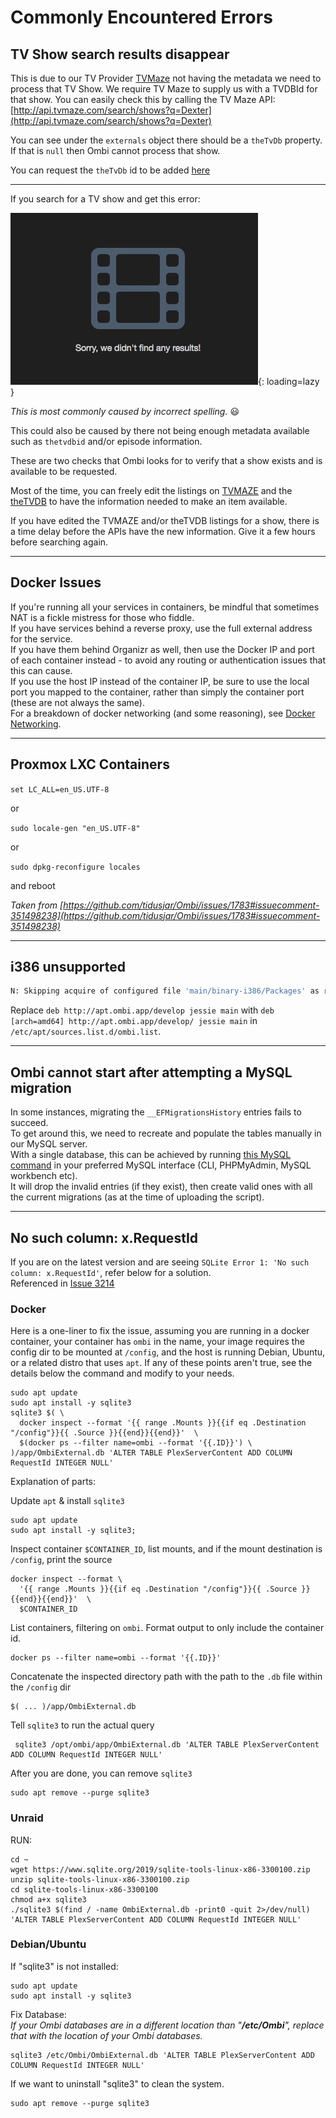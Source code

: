 # Commonly Encountered Errors

## TV Show search results disappear

This is due to our TV Provider [TVMaze](https://www.tvmaze.com/) not having the metadata we need to process that TV Show. We require TV Maze to supply us with a TVDBId for that show.
You can easily check this by calling the TV Maze API: [http://api.tvmaze.com/search/shows?q=Dexter](http://api.tvmaze.com/search/shows?q=Dexter)  

You can see under the `externals` object there should be a `theTvDb` property. If that is `null` then Ombi cannot process that show.  

You can request the `theTvDb` id to be added [here](https://www.tvmaze.com/threads/2677/edit-requests)  

***
If you search for a TV show and get this error:

![sorry](../assets/images/results_disappeared.jpg){: loading=lazy }

_This is most commonly caused by incorrect spelling._ 😃

This could also be caused by there not being enough metadata available such as `thetvdbid` and/or episode information.

These are two checks that Ombi looks for to verify that a show exists and is available to be requested.

Most of the time, you can freely edit the listings on [TVMAZE](https://www.tvmaze.com/) and the [theTVDB](https://www.thetvdb.com/) to have the information needed to make an item available.

If you have edited the TVMAZE and/or theTVDB listings for a show, there is a time delay before the APIs have the new information.  Give it a few hours before searching again.
***

## Docker Issues

If you're running all your services in containers, be mindful that sometimes NAT is a fickle mistress for those who fiddle.  
If you have services behind a reverse proxy, use the full external address for the service.  
If you have them behind Organizr as well, then use the Docker IP and port of each container instead - to avoid any routing or authentication issues that this can cause.  
If you use the host IP instead of the container IP, be sure to use the local port you mapped to the container, rather than simply the container port (these are not always the same).  
For a breakdown of docker networking (and some reasoning), see [Docker Networking](../info/docker-containers).
***

## Proxmox LXC Containers

`set LC_ALL=en_US.UTF-8`

or  

`sudo locale-gen "en_US.UTF-8"`

or  

`sudo dpkg-reconfigure locales`

and reboot

_Taken from [https://github.com/tidusjar/Ombi/issues/1783#issuecomment-351498238](https://github.com/tidusjar/Ombi/issues/1783#issuecomment-351498238)_  

***

## i386 unsupported

```bash
N: Skipping acquire of configured file 'main/binary-i386/Packages' as repository 'https://apt.ombi.app/develop jessie InRelease' doesn't support architecture 'i386'
```

Replace `deb http://apt.ombi.app/develop jessie main` with  `deb [arch=amd64] http://apt.ombi.app/develop/ jessie main` in `/etc/apt/sources.list.d/ombi.list`.  

***

## Ombi cannot start after attempting a MySQL migration

In some instances, migrating the `__EFMigrationsHistory` entries fails to succeed.  
To get around this, we need to recreate and populate the tables manually in our MySQL server.  
With a single database, this can be achieved by running [this MySQL command](../../assets/scripts/mysql_migrations.sql) in your preferred MySQL interface (CLI, PHPMyAdmin, MySQL workbench etc).  
It will drop the invalid entries (if they exist), then create valid ones with all the current migrations (as at the time of uploading the script).

***

## No such column: x.RequestId

If you are on the latest version and are seeing `SQLite Error 1: 'No such column: x.RequestId'`, refer below for a solution.  
Referenced in [Issue 3214](https://github.com/tidusjar/Ombi/issues/3214#issuecomment-555821356)

### Docker

Here is a one-liner to fix the issue, assuming you are running in a docker container, your container has `ombi` in the name, your image requires the config dir to be mounted at `/config`, and the host is running Debian, Ubuntu, or a related distro that uses `apt`. If any of these points aren't true, see the details below the command and modify to your needs.

```shell
sudo apt update
sudo apt install -y sqlite3
sqlite3 $( \
  docker inspect --format '{{ range .Mounts }}{{if eq .Destination "/config"}}{{ .Source }}{{end}}{{end}}'  \
  $(docker ps --filter name=ombi --format '{{.ID}}') \
)/app/OmbiExternal.db 'ALTER TABLE PlexServerContent ADD COLUMN RequestId INTEGER NULL'
```

Explanation of parts:

Update `apt` & install `sqlite3`

```shell
sudo apt update
sudo apt install -y sqlite3;
```

Inspect container `$CONTAINER_ID`, list mounts, and if the mount destination is `/config`, print the source

```shell
docker inspect --format \
  '{{ range .Mounts }}{{if eq .Destination "/config"}}{{ .Source }}{{end}}{{end}}'  \
  $CONTAINER_ID
```

List containers, filtering on `ombi`. Format output to only include the container id.

```shell
docker ps --filter name=ombi --format '{{.ID}}'
```

Concatenate the inspected directory path with the path to the `.db` file within the `/config` dir

```shell
$( ... )/app/OmbiExternal.db
```

Tell `sqlite3` to run the actual query

```shell
 sqlite3 /opt/ombi/app/OmbiExternal.db 'ALTER TABLE PlexServerContent ADD COLUMN RequestId INTEGER NULL'
```

After you are done, you can remove `sqlite3`

```shell
sudo apt remove --purge sqlite3
```

### Unraid

RUN:  

```shell
cd ~
wget https://www.sqlite.org/2019/sqlite-tools-linux-x86-3300100.zip
unzip sqlite-tools-linux-x86-3300100.zip
cd sqlite-tools-linux-x86-3300100
chmod a+x sqlite3
./sqlite3 $(find / -name OmbiExternal.db -print0 -quit 2>/dev/null) 'ALTER TABLE PlexServerContent ADD COLUMN RequestId INTEGER NULL'
```

### Debian/Ubuntu

If "sqlite3" is not installed:  

```shell
sudo apt update
sudo apt install -y sqlite3
```

Fix Database:  
_If your Ombi databases are in a different location than "**/etc/Ombi**", replace that with the location of your Ombi databases._  

```shell
sqlite3 /etc/Ombi/OmbiExternal.db 'ALTER TABLE PlexServerContent ADD COLUMN RequestId INTEGER NULL'
```

If we want to uninstall "sqlite3" to clean the system.

```shell
sudo apt remove --purge sqlite3
```
